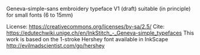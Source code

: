 Geneva-simple-sans embroidery typeface V1 (draft)
suitable (in principle) for small fonts (6 to 15mm)

License: https://creativecommons.org/licenses/by-sa/2.5/
Cite: https://edutechwiki.unige.ch/en/InkStitch_-_Geneva-simple_typefaces 
This work is based on the 1-stroke Hershey font available in InkScape
http://evilmadscientist.com/go/hershey 

